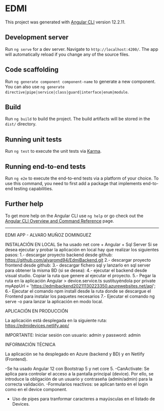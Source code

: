 # EDMI

This project was generated with [Angular CLI](https://github.com/angular/angular-cli) version 12.2.11.

## Development server

Run `ng serve` for a dev server. Navigate to `http://localhost:4200/`. The app will automatically reload if you change any of the source files.

## Code scaffolding

Run `ng generate component component-name` to generate a new component. You can also use `ng generate directive|pipe|service|class|guard|interface|enum|module`.

## Build

Run `ng build` to build the project. The build artifacts will be stored in the `dist/` directory.

## Running unit tests

Run `ng test` to execute the unit tests via [Karma](https://karma-runner.github.io).

## Running end-to-end tests

Run `ng e2e` to execute the end-to-end tests via a platform of your choice. To use this command, you need to first add a package that implements end-to-end testing capabilities.

## Further help

To get more help on the Angular CLI use `ng help` or go check out the [Angular CLI Overview and Command Reference](https://angular.io/cli) page.

--------------------------------------------------------------------------------------------------

EDMI APP - ALVARO MUÑOZ DOMINGUEZ

INSTALACIÓN EN LOCAL
Se ha usado net core + Angular + Sql Server
Si se desea ejecutar y probar la aplicación en local hay que realizar los siguientes pasos:
1.- descargar proyecto backend desde github: https://github.com/alvaromd94/EdmiBackend.git
2.- descargar proyecto frontend desde github:
3.- descargar fichero sql y lanzarlo en sql server para obtener la misma BD (si se desea):
4.- ejecutar el backend desde visual studio. Copiar la ruta que genere al ejecutar el proyecto.
5.- Pegar la ruta en la aplicación Angular > device.service.ts sustituyéndola por private myAppUrl = 'https://edmibackend20211130223350.azurewebsites.net/api';
6.- Ejecutar el comando npm install desde la ruta donde se descargue el Frontend para instalar los paquetes necesarios
7.- Ejecutar el comando ng serve -o para lanzar la aplicación en modo local.

APLICACIÓN EN PRODUCCIÓN

La aplicación está desplegada en la siguiente ruta:
https://edmidevices.netlify.app/

IMPORTANTE: Iniciar sesión con usuario: admin y password: admin


INFORMACIÓN TÉCNICA

La aplicación se ha desplegado en Azure (backend y BD) y en Netlify (Frontend).

-Se ha usado Angular 12 con Bootstrap 5 y net core 5.
-CanActivate: Se aplica para controlar el acceso a la pantalla principal (device). Por ello, se introduce 
la obligación de un usuario y contraseña (admin/admin) para la correcta validación.
-Formularios reactivos: se aplican tanto en el login como en el device component.
- Uso de pipes para tranformar caracteres a mayúsculas en el listado de Devices.
